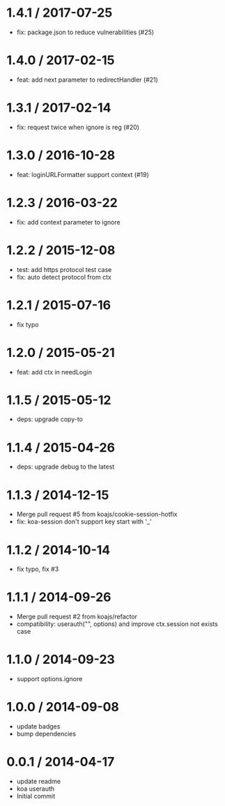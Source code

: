 
1.4.1 / 2017-07-25
==================

  * fix: package.json to reduce vulnerabilities (#25)

1.4.0 / 2017-02-15
==================

  * feat: add next parameter to redirectHandler (#21)

1.3.1 / 2017-02-14
==================

  * fix: request twice when ignore is reg (#20)

1.3.0 / 2016-10-28
==================

  * feat: loginURLFormatter support context (#19)

1.2.3 / 2016-03-22
==================

  * fix: add context parameter to ignore

1.2.2 / 2015-12-08
==================

 * test: add https protocol test case
 * fix: auto detect protocol from ctx

1.2.1 / 2015-07-16
==================

  * fix typo

1.2.0 / 2015-05-21
==================

  * feat: add ctx in needLogin

1.1.5 / 2015-05-12
==================

 * deps: upgrade copy-to

1.1.4 / 2015-04-26
==================

  * deps: upgrade debug to the latest

1.1.3 / 2014-12-15
==================

  * Merge pull request #5 from koajs/cookie-session-hotfix
  * fix: koa-session don't support key start with '_'

1.1.2 / 2014-10-14
==================

  * fix typo, fix #3

1.1.1 / 2014-09-26
==================

  * Merge pull request #2 from koajs/refactor
  * compatibility: userauth("", options) and improve ctx.session not exists case

1.1.0 / 2014-09-23
==================

  * support options.ignore

1.0.0 / 2014-09-08
==================

  * update badges
  * bump dependencies

0.0.1 / 2014-04-17
==================

  * update readme
  * koa userauth
  * Initial commit
